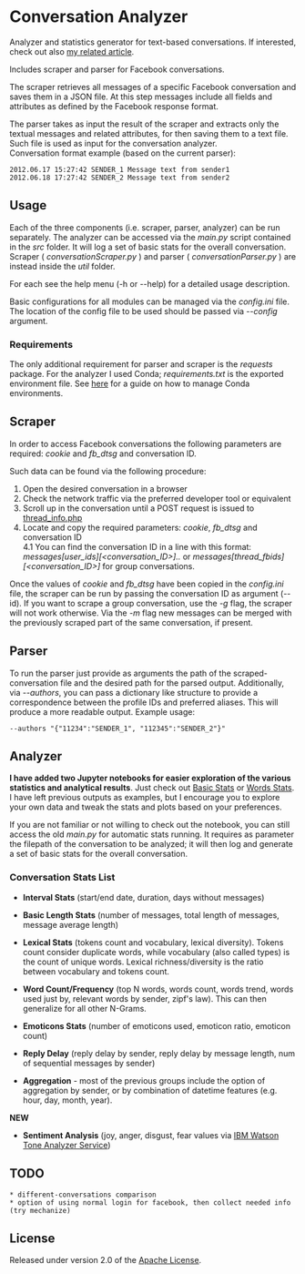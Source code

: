 # Conversation Analyzer
Analyzer and statistics generator for text-based conversations. If interested, check out also [my related article].

Includes scraper and parser for Facebook conversations. 

The scraper retrieves all messages of a specific Facebook conversation and saves them in a JSON file. At this step messages include all fields and attributes as defined by the Facebook response format.

The parser takes as input the result of the scraper and extracts only the textual messages and related attributes, for then saving them to a text file. Such file is used as input for the conversation analyzer.  
Conversation format example (based on the current parser):

    2012.06.17 15:27:42 SENDER_1 Message text from sender1
    2012.06.18 17:27:42 SENDER_2 Message text from sender2

## Usage
Each of the three components (i.e. scraper, parser, analyzer) can be run separately. 
The analyzer can be accessed via the *main.py* script contained in the *src* folder. It will log a set of basic stats for the overall conversation.
Scraper ( *conversationScraper.py* ) and parser ( *conversationParser.py* ) are instead inside the *util* folder. 

For each see the help menu (-h or --help) for a detailed usage description.

Basic configurations for all modules can be managed via the *config.ini* file. The location of the config file to be used should be passed via *--config* argument.   

### Requirements
The only additional requirement for parser and scraper is the *requests* package. For the analyzer I used Conda; *requirements.txt* is the exported environment file. See [here](http://conda.pydata.org/docs/using/envs.html#share-an-environment) for a guide on how to manage Conda environments.

## Scraper
In order to access Facebook conversations the following parameters are required: *cookie* and *fb_dtsg* and conversation ID.

Such data can be found via the following procedure:

1. Open the desired conversation in a browser
2. Check the network traffic via the preferred developer tool or equivalent
3. Scroll up in the conversation until a POST request is issued to [thread\_info.php](https://www.facebook.com/ajax/mercury/thread_info.php)
4. Locate and copy the required parameters: *cookie*, *fb_dtsg* and conversation ID  
4.1 You can find the conversation ID in a line with this format: *messages\[user_ids\]\[\<conversation_ID\>\]..* or *messages\[thread_fbids\]\[\<conversation_ID\>\]* for group conversations.

Once the values of *cookie* and *fb_dtsg* have been copied in the *config.ini* file, the scraper can be run by passing the conversation ID as argument (--id). 
If you want to scrape a group conversation, use the *-g* flag, the scraper will not work otherwise.
Via the *-m* flag new messages can be merged with the previously scraped part of the same conversation, if present.

## Parser
To run the parser just provide as arguments the path of the scraped-conversation file and the desired path for the parsed output.
Additionally, via *--authors*, you can pass a dictionary like structure to provide a correspondence between the profile IDs and preferred aliases. This will produce a more readable output. Example usage:

    --authors "{"11234":"SENDER_1", "112345":"SENDER_2"}"

## Analyzer
**I have added two Jupyter notebooks for easier exploration of the various statistics and analytical results**. Just check out [Basic Stats](Conversation%20Analyzer%20-%20Basic%20Stats) or [Words Stats](Conversation%20Analyzer%20-%20Words%20Stats). I have left previous outputs as examples, but I encourage you to explore your own data and tweak the stats and plots based on your preferences.

If you are not familiar or not willing to check out the notebook, you can still access the old *main.py* for automatic stats running. It requires as parameter the filepath of the conversation to be analyzed; it will then log and generate a set of basic stats for the overall conversation.

### Conversation Stats List

* **Interval Stats** (start/end date, duration, days without messages)

* **Basic Length Stats** (number of messages, total length of messages, message average length)  

* **Lexical Stats** (tokens count and vocabulary, lexical diversity). Tokens count consider duplicate words, while vocabulary (also called types) is the count of unique words. Lexical richness/diversity is the ratio between vocabulary and tokens count. 

* **Word Count/Frequency** (top N words, words count, words trend, words used just by, relevant words by sender, zipf's law). This can then generalize for all other N-Grams.  

* **Emoticons Stats** (number of emoticons used, emoticon ratio, emoticon count)  

* **Reply Delay** (reply delay by sender, reply delay by message length, num of sequential messages by sender)  

* **Aggregation** - most of the previous groups include the option of aggregation by sender, or by combination of datetime features (e.g. hour, day, month, year).

**NEW**  

* **Sentiment Analysis** (joy, anger, disgust, fear values via [IBM Watson Tone Analyzer Service](http://www.ibm.com/watson/developercloud/tone-analyzer.html))

## TODO
    * different-conversations comparison
    * option of using normal login for facebook, then collect needed info (try mechanize)

## License

Released under version 2.0 of the [Apache License].

[Apache license]: http://www.apache.org/licenses/LICENSE-2.0
[my related article]: https://medium.com/@5agado/conversation-analyzer-baa80c566d7b#.w20u1gltf